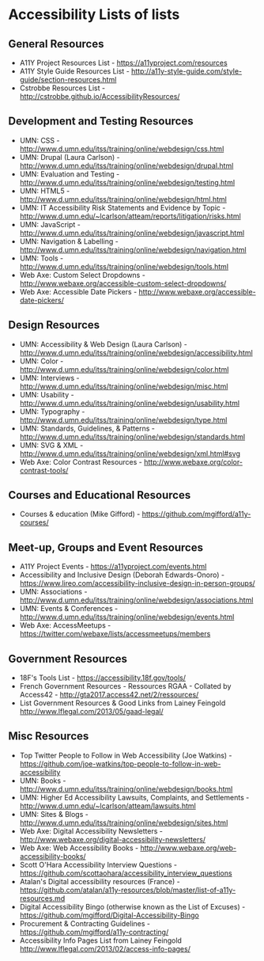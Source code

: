 # Accessibility Lists of lists

## General Resources
- A11Y Project Resources List - https://a11yproject.com/resources
- A11Y Style Guide Resources List - http://a11y-style-guide.com/style-guide/section-resources.html
- Cstrobbe Resources List - http://cstrobbe.github.io/AccessibilityResources/

## Development and Testing Resources
- UMN: CSS - http://www.d.umn.edu/itss/training/online/webdesign/css.html
- UMN: Drupal (Laura Carlson) - http://www.d.umn.edu/itss/training/online/webdesign/drupal.html
- UMN: Evaluation and Testing - http://www.d.umn.edu/itss/training/online/webdesign/testing.html
- UMN: HTML5 - http://www.d.umn.edu/itss/training/online/webdesign/html.html
- UMN: IT Accessibility Risk Statements and Evidence by Topic - http://www.d.umn.edu/~lcarlson/atteam/reports/litigation/risks.html
- UMN: JavaScript - http://www.d.umn.edu/itss/training/online/webdesign/javascript.html
- UMN: Navigation & Labelling - http://www.d.umn.edu/itss/training/online/webdesign/navigation.html
- UMN: Tools - http://www.d.umn.edu/itss/training/online/webdesign/tools.html
- Web Axe: Custom Select Dropdowns - http://www.webaxe.org/accessible-custom-select-dropdowns/
- Web Axe: Accessible Date Pickers - http://www.webaxe.org/accessible-date-pickers/

## Design Resources
- UMN: Accessibility & Web Design (Laura Carlson) - http://www.d.umn.edu/itss/training/online/webdesign/accessibility.html
- UMN: Color - http://www.d.umn.edu/itss/training/online/webdesign/color.html
- UMN: Interviews - http://www.d.umn.edu/itss/training/online/webdesign/misc.html
- UMN: Usability - http://www.d.umn.edu/itss/training/online/webdesign/usability.html
- UMN: Typography - http://www.d.umn.edu/itss/training/online/webdesign/type.html
- UMN: Standards, Guidelines, & Patterns - http://www.d.umn.edu/itss/training/online/webdesign/standards.html
- UMN: SVG & XML - http://www.d.umn.edu/itss/training/online/webdesign/xml.html#svg
- Web Axe: Color Contrast Resources - http://www.webaxe.org/color-contrast-tools/

## Courses and Educational Resources
- Courses & education (Mike Gifford) - https://github.com/mgifford/a11y-courses/

## Meet-up, Groups and Event Resources
- A11Y Project Events - https://a11yproject.com/events.html
- Accessibility and Inclusive Design (Deborah Edwards-Onoro) - https://www.lireo.com/accessibility-inclusive-design-in-person-groups/
- UMN: Associations - http://www.d.umn.edu/itss/training/online/webdesign/associations.html
- UMN: Events & Conferences - http://www.d.umn.edu/itss/training/online/webdesign/events.html
- Web Axe: AccessMeetups - https://twitter.com/webaxe/lists/accessmeetups/members

## Government Resources
- 18F's Tools List - https://accessibility.18f.gov/tools/
- French Government Resources - Ressources RGAA - Collated by Access42 - http://gta2017.access42.net/2/ressources/
- List Government Resources & Good Links from Lainey Feingold http://www.lflegal.com/2013/05/gaad-legal/

## Misc Resources
- Top Twitter People to Follow in Web Accessibility (Joe Watkins) - https://github.com/joe-watkins/top-people-to-follow-in-web-accessibility
- UMN: Books - http://www.d.umn.edu/itss/training/online/webdesign/books.html
- UMN: Higher Ed Accessibility Lawsuits, Complaints, and Settlements - http://www.d.umn.edu/~lcarlson/atteam/lawsuits.html
- UMN: Sites & Blogs - http://www.d.umn.edu/itss/training/online/webdesign/sites.html
- Web Axe: Digital Accessibility Newsletters - http://www.webaxe.org/digital-accessibility-newsletters/
- Web Axe: Web Accessibility Books - http://www.webaxe.org/web-accessibility-books/
- Scott O'Hara Accessibility Interview Questions - https://github.com/scottaohara/accessibility_interview_questions
- Atalan's Digital accessibility resources (France) - https://github.com/atalan/a11y-resources/blob/master/list-of-a11y-resources.md
- Digital Accessibility Bingo (otherwise known as the List of Excuses) - https://github.com/mgifford/Digital-Accessibility-Bingo
- Procurement & Contracting Guidelines - https://github.com/mgifford/a11y-contracting/
- Accessibility Info Pages List from Lainey Feingold http://www.lflegal.com/2013/02/access-info-pages/
